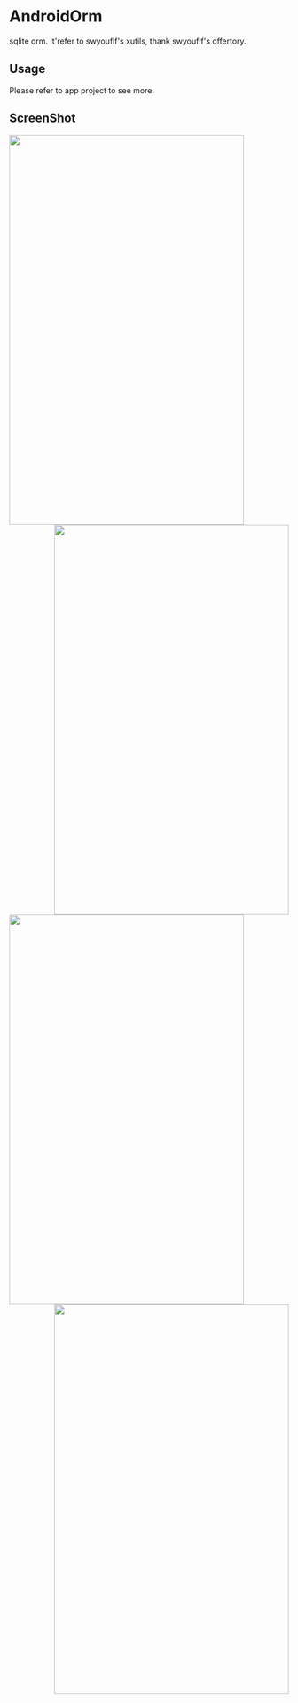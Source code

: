 # AndroidOrm
sqlite orm.
It'refer to swyouflf's xutils, thank swyouflf's offertory.

## Usage

Please refer to app project to see more.

## ScreenShot

<div>    
<img align="left" src="http://7xsap2.com1.z0.glb.clouddn.com/dblite_add.png" width = "423" height = "702" />
<img align="right" src="http://7xsap2.com1.z0.glb.clouddn.com/dblite_delete.png" width = "423" height = "702" />
</div>
<div>    
<img align="left" src="http://7xsap2.com1.z0.glb.clouddn.com/dblite_update.png" width = "423" height = "702"  />
<img align="right" src="http://7xsap2.com1.z0.glb.clouddn.com/dblite_query.png" width = "423" height = "702" />
</div>
